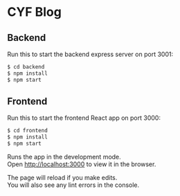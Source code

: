 # CYF Blog

## Backend

Run this to start the backend express server on port 3001:

```bash
$ cd backend
$ npm install
$ npm start
```

## Frontend

Run this to start the frontend React app on port 3000:

```bash
$ cd frontend
$ npm install
$ npm start
```

Runs the app in the development mode.<br>
Open [http://localhost:3000](http://localhost:3000) to view it in the browser.

The page will reload if you make edits.<br>
You will also see any lint errors in the console.
